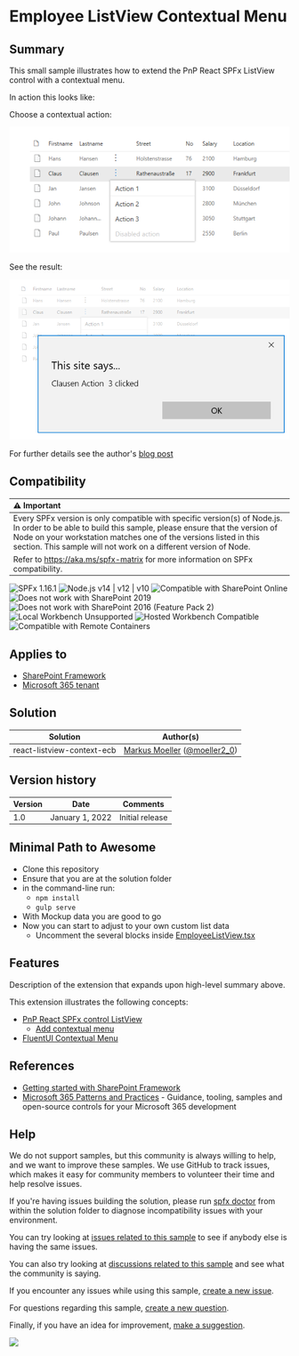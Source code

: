 # Employee ListView Contextual Menu

## Summary

This small sample illustrates how to extend the PnP React SPFx ListView control with a contextual menu.

In action this looks like:

Choose a contextual action:

![Choose a contextual action](./assets/02_employeelistview_ecb3.png)

See the result:

![See the result which action was clicked on which item](./assets/03_employeelistview_ecb_clicked3.png)

For further details see the author's [blog post](https://mmsharepoint.wordpress.com/2018/03/11/extend-pnp-sharepoint-framework-react-listview-control-with-a-context-menu/)


## Compatibility

| :warning: Important          |
|:---------------------------|
| Every SPFx version is only compatible with specific version(s) of Node.js. In order to be able to build this sample, please ensure that the version of Node on your workstation matches one of the versions listed in this section. This sample will not work on a different version of Node.|
|Refer to <https://aka.ms/spfx-matrix> for more information on SPFx compatibility.   |

![SPFx 1.16.1](https://img.shields.io/badge/version-1.16.1-green.svg)
![Node.js v14 | v12 | v10](https://img.shields.io/badge/Node.js-v14%20%7C%20v12%20%7C%20v10-green.svg) 
![Compatible with SharePoint Online](https://img.shields.io/badge/SharePoint%20Online-Compatible-green.svg)
![Does not work with SharePoint 2019](https://img.shields.io/badge/SharePoint%20Server%202019-Incompatible-red.svg "SharePoint Server 2019 requires SPFx 1.4.1 or lower")
![Does not work with SharePoint 2016 (Feature Pack 2)](https://img.shields.io/badge/SharePoint%20Server%202016%20(Feature%20Pack%202)-Incompatible-red.svg "SharePoint Server 2016 Feature Pack 2 requires SPFx 1.1")
![Local Workbench Unsupported](https://img.shields.io/badge/Local%20Workbench-Unsupported-red.svg "Local workbench is no longer available as of SPFx 1.13 and above")
![Hosted Workbench Compatible](https://img.shields.io/badge/Hosted%20Workbench-Compatible-green.svg)
![Compatible with Remote Containers](https://img.shields.io/badge/Remote%20Containers-Compatible-green.svg)

## Applies to

- [SharePoint Framework](https://aka.ms/spfx)
- [Microsoft 365 tenant](https://docs.microsoft.com/en-us/sharepoint/dev/spfx/set-up-your-developer-tenant)


## Solution

Solution|Author(s)
--------|---------
react-listview-context-ecb| [Markus Moeller](https://github.com/mmsharepoint) ([@moeller2_0](http://www.twitter.com/moeller2_0))

## Version history

Version|Date|Comments
-------|----|--------
1.0|January 1, 2022|Initial release

## Minimal Path to Awesome

- Clone this repository
- Ensure that you are at the solution folder
- in the command-line run:
  - `npm install`
  - `gulp serve`
- With Mockup data you are good to go
- Now you can start to adjust to your own custom list data
  - Uncomment the several blocks inside [EmployeeListView.tsx](src/webparts/emplopyeeListView/components/EmployeeListView.tsx)

## Features

Description of the extension that expands upon high-level summary above.

This extension illustrates the following concepts:

- [PnP React SPFx control ListView](https://pnp.github.io/sp-dev-fx-controls-react/controls/ListView/)
  - [Add contextual menu](https://pnp.github.io/sp-dev-fx-controls-react/controls/ListView.ContextualMenu/)
- [FluentUI Contextual Menu](https://developer.microsoft.com/en-us/fluentui#/controls/web/contextualmenu)

## References

- [Getting started with SharePoint Framework](https://learn.microsoft.com/en-us/sharepoint/dev/spfx/set-up-your-developer-tenant?WT.mc_id=M365-MVP-5004617)
- [Microsoft 365 Patterns and Practices](https://aka.ms/m365pnp) - Guidance, tooling, samples and open-source controls for your Microsoft 365 development

## Help

We do not support samples, but this community is always willing to help, and we want to improve these samples. We use GitHub to track issues, which makes it easy for  community members to volunteer their time and help resolve issues.

If you're having issues building the solution, please run [spfx doctor](https://pnp.github.io/cli-microsoft365/cmd/spfx/spfx-doctor/) from within the solution folder to diagnose incompatibility issues with your environment.

You can try looking at [issues related to this sample](https://github.com/pnp/sp-dev-fx-webparts/issues?q=label%3A%22sample%3A%20react-listview-context-ecb") to see if anybody else is having the same issues.

You can also try looking at [discussions related to this sample](https://github.com/pnp/sp-dev-fx-webparts/discussions?discussions_q=react-listview-context-ecb) and see what the community is saying.

If you encounter any issues while using this sample, [create a new issue](https://github.com/pnp/sp-dev-fx-webparts/issues/new?assignees=&labels=Needs%3A+Triage+%3Amag%3A%2Ctype%3Abug-suspected%2Csample%3A%20react-listview-context-ecb&template=bug-report.yml&sample=react-listview-context-ecb&authors=@mmsharepoint&title=react-listview-context-ecb%20-%20).

For questions regarding this sample, [create a new question](https://github.com/pnp/sp-dev-fx-webparts/issues/new?assignees=&labels=Needs%3A+Triage+%3Amag%3A%2Ctype%3Aquestion%2Csample%3A%20react-listview-context-ecb&template=question.yml&sample=react-listview-context-ecb&authors=@mmsharepoint&title=react-listview-context-ecb%20-%20).

Finally, if you have an idea for improvement, [make a suggestion](https://github.com/pnp/sp-dev-fx-webparts/issues/new?assignees=&labels=Needs%3A+Triage+%3Amag%3A%2Ctype%3Aenhancement%2Csample%3A%20react-listview-context-ecb&template=suggestion.yml&sample=react-listview-context-ecb&authors=@mmsharepoint&title=react-listview-context-ecb%20-%20).

<img src="https://telemetry.sharepointpnp.com/sp-dev-fx-webparts/samples/react-listview-context-ecb" />
